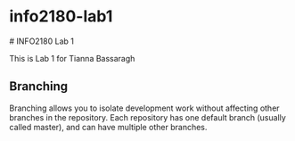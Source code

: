 # info2180-lab1

\# INFO2180 Lab 1

This is Lab 1 for Tianna Bassaragh 

## Branching

Branching allows you to isolate development work without affecting other branches in the repository. Each repository has one default branch (usually called master), and can have multiple other branches.